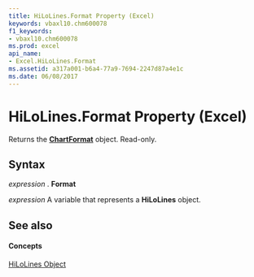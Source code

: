 ```yaml
---
title: HiLoLines.Format Property (Excel)
keywords: vbaxl10.chm600078
f1_keywords:
- vbaxl10.chm600078
ms.prod: excel
api_name:
- Excel.HiLoLines.Format
ms.assetid: a317a001-b6a4-77a9-7694-2247d87a4e1c
ms.date: 06/08/2017
---
```



# HiLoLines.Format Property (Excel)

Returns the  **[ChartFormat](Excel.ChartFormat.md)** object. Read-only.


## Syntax

 _expression_ . **Format**

 _expression_ A variable that represents a **HiLoLines** object.


## See also


#### Concepts


[HiLoLines Object](Excel.HiLoLines(objec).md)

